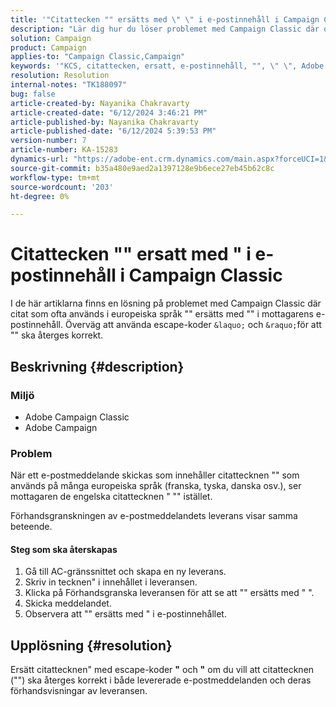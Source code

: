 ```yaml
---
title: '"Citattecken "" ersätts med \" \" i e-postinnehåll i Campaign Classic"'
description: "Lär dig hur du löser problemet med Campaign Classic där offerter som används i e-postmeddelanden visas felaktigt när de tas emot."
solution: Campaign
product: Campaign
applies-to: "Campaign Classic,Campaign"
keywords: '"KCS, citattecken, ersatt, e-postinnehåll, "", \" \", Adobe Campaign, Adobe Campaign Classic"'
resolution: Resolution
internal-notes: "TK188097"
bug: false
article-created-by: Nayanika Chakravarty
article-created-date: "6/12/2024 3:46:21 PM"
article-published-by: Nayanika Chakravarty
article-published-date: "6/12/2024 5:39:53 PM"
version-number: 7
article-number: KA-15283
dynamics-url: "https://adobe-ent.crm.dynamics.com/main.aspx?forceUCI=1&pagetype=entityrecord&etn=knowledgearticle&id=a3f6bee5-d228-ef11-840b-0022480a40c2"
source-git-commit: b35a480e9aed2a1397128e9b6ece27eb45b62c8c
workflow-type: tm+mt
source-wordcount: '203'
ht-degree: 0%

---
```


# Citattecken &quot;&quot; ersatt med &quot; i e-postinnehåll i Campaign Classic


I de här artiklarna finns en lösning på problemet med Campaign Classic där citat som ofta används i europeiska språk &quot;&quot; ersätts med &quot;&quot; i mottagarens e-postinnehåll. Överväg att använda escape-koder `&laquo;` och `&raquo;`för att &quot;&quot; ska återges korrekt.

## Beskrivning {#description}


### <b>Miljö</b>

- Adobe Campaign Classic
- Adobe Campaign


### <b>Problem</b>

När ett e-postmeddelande skickas som innehåller citattecknen &quot;&quot; som används på många europeiska språk (franska, tyska, danska osv.), ser mottagaren de engelska citattecknen &quot; &quot;&quot; istället.

Förhandsgranskningen av e-postmeddelandets leverans visar samma beteende.

#### Steg som ska återskapas

1. Gå till AC-gränssnittet och skapa en ny leverans.
2. Skriv in tecknen&quot; i innehållet i leveransen.
3. Klicka på Förhandsgranska leveransen för att se att &quot;&quot; ersätts med &quot; &quot;.
4. Skicka meddelandet.
5. Observera att &quot;&quot; ersätts med &quot; i e-postinnehållet.



## Upplösning {#resolution}


Ersätt citattecknen&quot; med escape-koder <b>&quot;</b> och <b>&quot;</b> om du vill att citattecknen (&quot;&quot;) ska återges korrekt i både levererade e-postmeddelanden och deras förhandsvisningar av leveransen.
